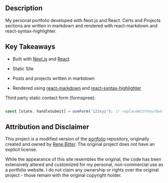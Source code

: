## Description

My personal portfolio developed with Next.js and React. Certs and Projects sections are written in markdown and rendered with react-markdown and react-syntax-highlighter.

## Key Takeaways

- Built with [Next.js] and [React]
- Static Site
- Posts and projects written in markdown
- Rendered using [react-markdown] and [react-syntax-highlighter]

  [Next.js]: https://nextjs.org/
  [React]: https://reactjs.org/
  [react-markdown]: https://github.com/remarkjs/react-markdown
  [react-syntax-highlighter]: https://github.com/react-syntax-highlighter/react-syntax-highlighter
  [94/100]: https://pagespeed.web.dev/analysis/https-dave-levine-io/b3x99kmdqe?form_factor=mobile
  [100/100]: https://pagespeed.web.dev/analysis/https-dave-levine-io/b3x99kmdqe?form_factor=desktop

Third party static contact form (formspree):

```js

const [state, handleSubmit] = useForm('123xyz'); // replaceWithYourOwn

````

## Attribution and Disclaimer

This project is a modified version of the [portfolio](https://github.com/renebitter/portfolio) repository, originally created and owned by [Rene Bitter](https://github.com/renebitter). The original project does not have an explicit license.

While the appearance of this site resembles the original, the code has been extensively altered and customized for my personal, non-commercial use as a portfolio website. I do not claim any ownership or rights over the original project - those remain with the original copyright holder.
